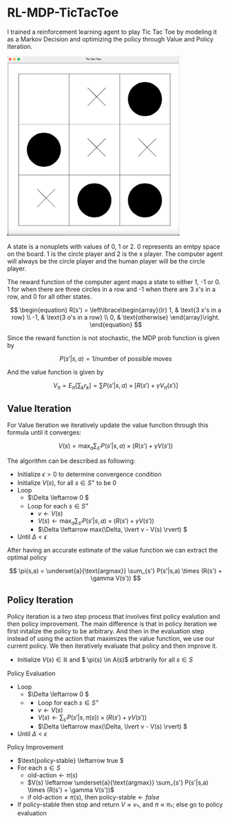 # RL-MDP-TicTacToe

I trained a reinforcement learning agent to play Tic Tac Toe by modeling it as a Markov Decision and optimizing the policy through Value and Policy Iteration. 


<img src='/assets/example.png' width=400>

A state is a nonuplets with values of 0, 1 or 2. 0 represents an emtpy space on the board. 1 is the circle player and 2 is the x player. The computer agent will always be the circle player and the human player will be the circle player. 

The reward function of the computer agent maps a state to either 1, -1 or 0. 1 for when there are three circles in a row and -1 when there are 3 x's in a row, and 0 for all other states. 

$$
 \begin{equation}
 R(s') =
   \left\lbrace\begin{array}{lr}
       1, & \text{3 x's in a row} \\
       -1, & \text{3 o's in a row} \\
       0, & \text{otherwise}
    \end{array}\right.
 \end{equation}
$$

Since the reward function is not stochastic, the MDP prob function is given by 

$$
P(s'|s,a) = 1/ \text{number of possible moves}
$$

And the value function is given by 

$$
V_\pi = E_\pi [\sum_k r_k] = \sum P(s'|s,a) \times [R(s') + \gamma V_\pi(s')]
$$

## Value Iteration
For Value Iteration we iteratively update the value function through this formula until it converges:

$$
V(s) = \max_a \sum_{s'} P(s'|s,a) \times (R(s') + \gamma V(s'))
$$

The algorithm can be described as following: 

* Initialize $\epsilon > 0$  to determine convergence condition
* Initialize $V(s)$, for all $s \in S^+$ to be 0
* Loop
    * $\Delta \leftarrow 0 $
    * Loop for each $s \in S^+$
      * $v \leftarrow V(s)$
      * $V(s) \leftarrow \max_a \sum_{s'} P(s'|s,a) \times (R(s') + \gamma V(s'))$
      * $\Delta \leftarrow max(\Delta, \lvert v - V(s) \rvert) $
* Until $\Delta < \epsilon$

After having an accurate estimate of the value function we can extract the optimal policy

$$
\pi(s,a) = \underset{a}{\text{argmax}} \sum_{s'} P(s'|s,a) \times (R(s') + \gamma V(s'))
$$


## Policy Iteration

Policy iteration is a two step process that involves first policy evalution and then policy improvement. The main difference is that in policy iteration we first initalize the policy to be arbitrary. And then in the evaluation step instead of using the action that maximizes the value function, we use our current policy. We then iteratively evaluate that policy and then improve it. 

* Initialize $V(s) \in \mathbb{R}$ and $ \pi(s) \in A(s)$ arbitrarily for all $s \in S$
  
Policy Evaluation

* Loop
     * $\Delta \leftarrow 0 $
     * * Loop for each $s \in S^+$
       * $v \leftarrow V(s)$
       * $V(s) \leftarrow \sum_{s'} P(s'|s,\pi(s)) \times (R(s') + \gamma V(s'))$
       * $\Delta \leftarrow max(\Delta, \lvert v - V(s) \rvert) $
* Until $\Delta < \epsilon$

Policy Improvement

* $\text{policy-stable} \leftarrow true $
* For each $s \in S$
    * $\text{old-action} \leftarrow \pi(s)$
    * $V(s) \leftarrow \underset{a}{\text{argmax}} \sum_{s'} P(s'|s,a) \times (R(s') + \gamma V(s'))$
    * if $\text{old-action} \neq \pi(s)$, then $\text{policy-stable} \leftarrow false$
* If policy-stable then stop and return $V \approx v_*$, and $\pi \approx \pi_*$; else go to policy evaluation



